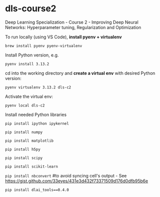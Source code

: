 # dls-course2
Deep Learning Specialization - Course 2 - Improving Deep Neural Networks: Hyperparameter tuning, Regularization and Optimization

To run locally (using VS Code), **install pyenv + virtualenv**

`brew install pyenv pyenv-virtualenv`

Install Python version, e.g.

`pyenv install 3.13.2`

cd into the working directory and **create a virtual env** with desired Python version:

`pyenv virtualenv 3.13.2 dls-c2`

Activate the virtual env:

`pyenv local dls-c2`

Install needed Python libraries

`pip install ipython ipykernel`

`pip install numpy`

`pip install matplotlib`

`pip install h5py`

`pip install scipy`

`pip install scikit-learn`

`pip install nbconvert` #to avoid syncing cell's output - See https://gist.github.com/33eyes/431e3d432f73371509d176d0dfb95b6e

`pip install dlai_tools==0.4.0`


